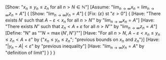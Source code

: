 [Show: "$x_n \leq y_n \leq z_n$ for all $n > N \in \mathbb{N}$"]
[Assume: "$\lim_{n \to \infty} x_n = \lim_{n \to \infty} z_n = A$"]
{
    [Show: "$\lim_{n \to \infty} y_n = A$"]
    {
        [Fix: {$\varepsilon$} st "$\varepsilon > 0$"]
        {
            [Have: "There exists $N'$ such that $A-\varepsilon < x_n$ for all $n > N'$" by "$\lim_{n \to \infty} x_n = A$"]
            [Have: "There exists $N''$ such that $z_n < A+\varepsilon$ for all $n > N''$" by "$\lim_{n \to \infty} z_n = A$"]
            [Define: "N" as ""$N=\max\{N',N''\}$""]
            [Have: "For all $n > N$, $A-\varepsilon < x_n \leq y_n \leq z_n < A+\varepsilon$" by {"$x_n \leq y_n \leq z_n$"; "previous bounds on $x_n$ and $z_n$"}]
            [Have: "$|y_n - A| < \varepsilon$" by "previous inequality"]
            [Have: "$\lim_{n \to \infty} y_n = A$" by "definition of limit"]
        }
    }
}